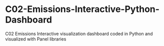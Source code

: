 # C02-Emissions-Interactive-Python-Dashboard
C02 Emissions Interactive visualization dashboard coded in Python and visualized with Panel libraries
